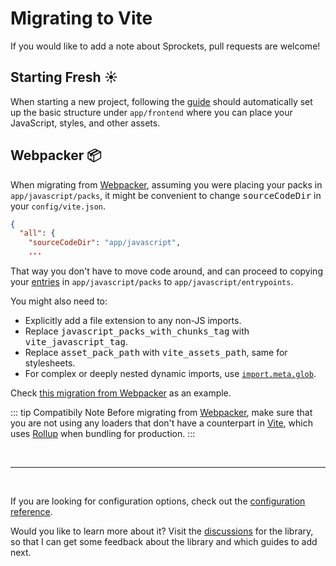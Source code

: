 [tag helpers]: /guide/development.html#tag-helpers-%F0%9F%8F%B7
[discussions]: https://github.com/ElMassimo/vite_rails/discussions
[rails]: https://rubyonrails.org/
[webpacker]: https://github.com/rails/webpacker
[vite rails]: https://github.com/ElMassimo/vite_rails
[vite]: https://vitejs.dev/
[rollup]: https://rollupjs.org/guide/en/
[entrypoints]: /guide/development.html#entrypoints-⤵%EF%B8%8F
[guide]: /guide/
[configuration reference]: /config/

# Migrating to Vite

If you would like to add a note about Sprockets, pull requests are welcome!

## Starting Fresh ☀️

When starting a new project, following the [guide] should automatically set up
the basic structure under `app/frontend` where you can place your JavaScript,
styles, and other assets.

## Webpacker 📦

When migrating from [Webpacker], assuming you were placing your packs in `app/javascript/packs`, it might be convenient to change <kbd>sourceCodeDir</kbd> in your `config/vite.json`.

```json
{
  "all": {
    "sourceCodeDir": "app/javascript",
    ...
```

That way you don't have to move code around, and can proceed to copying your
[entries][entrypoints] in `app/javascript/packs` to `app/javascript/entrypoints`.

You might also need to:

- Explicitly add a file extension to any non-JS imports.
- Replace <kbd>javascript_packs_with_chunks_tag</kbd> with <kbd>vite_javascript_tag</kbd>.
- Replace <kbd>asset_pack_path</kbd> with <kbd>vite_assets_path</kbd>, same for stylesheets.
- For complex or deeply nested dynamic imports, use [`import.meta.glob`](https://vitejs.dev/guide/features.html#glob-import).

Check [this migration from Webpacker](https://github.com/ElMassimo/pingcrm-vite/pull/1) as an example.

::: tip Compatibily Note
Before migrating from [Webpacker], make sure that you are not using any loaders
that don't have a counterpart in [Vite], which uses [Rollup] when bundling for production.
:::


<br>
<hr>
<br>

If you are looking for configuration options, check out the [configuration reference].

Would you like to learn more about it? Visit the [discussions] for the library,
so that I can get some feedback about the library and which guides to add next.
